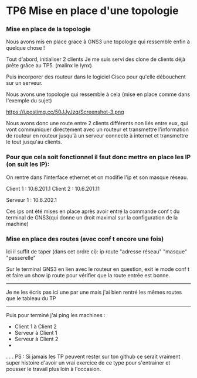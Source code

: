 # TP6 Mise en place d'une topologie

### Mise en place de la topologie

Nous avons mis en place grace à GNS3 une topologie qui ressemble enfin à quelque chose !

Tout d'abord, initialiser 2 clients 
Je me suis servi des clone de clients déjà prête grâce au TP5. (malinx le lynx)

Puis incorporer des routeur dans le logiciel Cisco pour qu'elle débouchent sur un serveur.

Nous avons une topologie qui ressemble à cela (mise en place comme dans l'exemple du sujet)

https://i.postimg.cc/50JJyJzq/Screenshot-3.png

Nous avons donc une route entre 2 clients différents non liés entre eux, qui vont communiquer directement avec un routeur et transmettre l'information de routeur en routeur jusqu'à un serveur connecté à internet et transmettre le tout jusqu'au clients.

### Pour que cela soit fonctionnel il faut donc mettre en place les IP (on suit les IP): 

On rentre dans l'interface ethernet et on modifie l'ip et son masque réseau.

Client 1 : 10.6.201.1
Client 2 : 10.6.201.11

Serveur 1 : 10.6.202.1

Ces ips ont été mises en place après avoir entré la commande conf t du terminal de GNS3(qui donne un droit maximal sur la configuration de la machine)

### Mise en place des routes (avec conf t encore une fois)

Ici il suffit de taper (dans cet ordre ci): 
ip route "adresse réseau" "masque" "passerelle"

Sur le terminal GNS3 en lien avec le routeur en question, exit le mode conf t et faire un show ip route pour vérifier que la route entrée est bonne.

___
Je ne les écris pas ici une par une mais j'ai bien rentré les mêmes routes que le tableau du TP
___

Puis pour terminé j'ai ping les machines :
- Client 1 à Client 2
- Serveur à Client 1
- Serveur à Client 2
- 
.
.
.
PS : Si jamais les TP peuvent rester sur ton github ce serait vraiment super histoire d'avoir un vrai exercice de ce type pour s'entrainer et pousser le travail plus loin à l'occasion.
